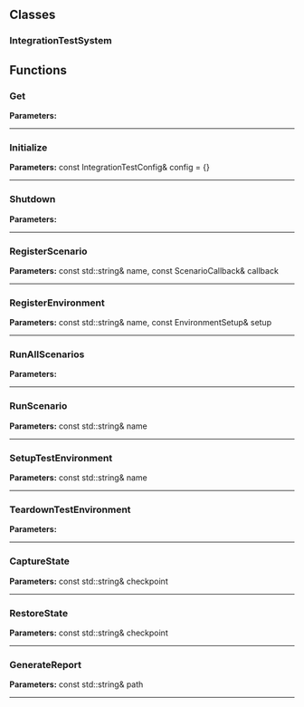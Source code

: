 
## Classes

### IntegrationTestSystem




## Functions

### Get



**Parameters:** 

---

### Initialize



**Parameters:** const IntegrationTestConfig& config = {}

---

### Shutdown



**Parameters:** 

---

### RegisterScenario



**Parameters:** const std::string& name, const ScenarioCallback& callback

---

### RegisterEnvironment



**Parameters:** const std::string& name, const EnvironmentSetup& setup

---

### RunAllScenarios



**Parameters:** 

---

### RunScenario



**Parameters:** const std::string& name

---

### SetupTestEnvironment



**Parameters:** const std::string& name

---

### TeardownTestEnvironment



**Parameters:** 

---

### CaptureState



**Parameters:** const std::string& checkpoint

---

### RestoreState



**Parameters:** const std::string& checkpoint

---

### GenerateReport



**Parameters:** const std::string& path

---
